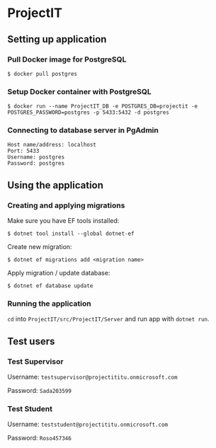 # ProjectIT

## Setting up application

### Pull Docker image for PostgreSQL

```$ docker pull postgres```

### Setup Docker container with PostgreSQL

```$ docker run --name ProjectIT_DB -e POSTGRES_DB=projectit -e POSTGRES_PASSWORD=postgres -p 5433:5432 -d postgres```

### Connecting to database server in PgAdmin

```
Host name/address: localhost
Port: 5433
Username: postgres
Password: postgres
```

## Using the application

### Creating and applying migrations

Make sure you have EF tools installed:

```$ dotnet tool install --global dotnet-ef```

Create new migration:

```$ dotnet ef migrations add <migration name>```

Apply migration / update database:

```$ dotnet ef database update```

### Running the application

`cd` into `ProjectIT/src/ProjectIT/Server` and run app with `dotnet run`.

## Test users

### Test Supervisor
Username: ```testsupervisor@projectititu.onmicrosoft.com```

Password: ```Sada203599```

### Test Student
Username: ```teststudent@projectititu.onmicrosoft.com```

Password: ```Roso457346```

